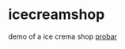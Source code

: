 # icecreamshop
demo of a ice crema shop
<a href="https://hernanruscica.github.io/icecreamshop/" target = "_blank">probar</a>
